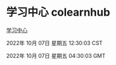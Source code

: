 # 学习中心 colearnhub
[学习中心](http://27.19.33.125:56308/colearnhub/)

2022年 10月 07日 星期五 12:30:03 CST

2022年 10月 07日 星期五 04:30:03 GMT
